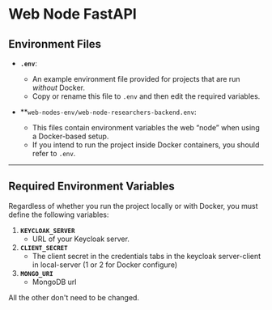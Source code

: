 # Web Node FastAPI 

## Environment Files

- **`.env`**:  
  - An example environment file provided for projects that are run _without_ Docker.  
  - Copy or rename this file to `.env` and then edit the required variables.

- **`web-nodes-env/web-node-researchers-backend.env`:  
  - This files contain environment variables the web “node” when using a Docker-based setup.  
  - If you intend to run the project inside Docker containers, you should refer to `.env`.

---

## Required Environment Variables

Regardless of whether you run the project locally or with Docker, you must define the following variables:

1. **`KEYCLOAK_SERVER`**  
   - URL of your Keycloak server.
2. **`CLIENT_SECRET`**
   - The client secret in the credentials tabs in the keycloak server-client in local-server (1 or 2 for Docker configure)
3. **`MONGO_URI`**
   - MongoDB url

All the other don't need to be changed.
